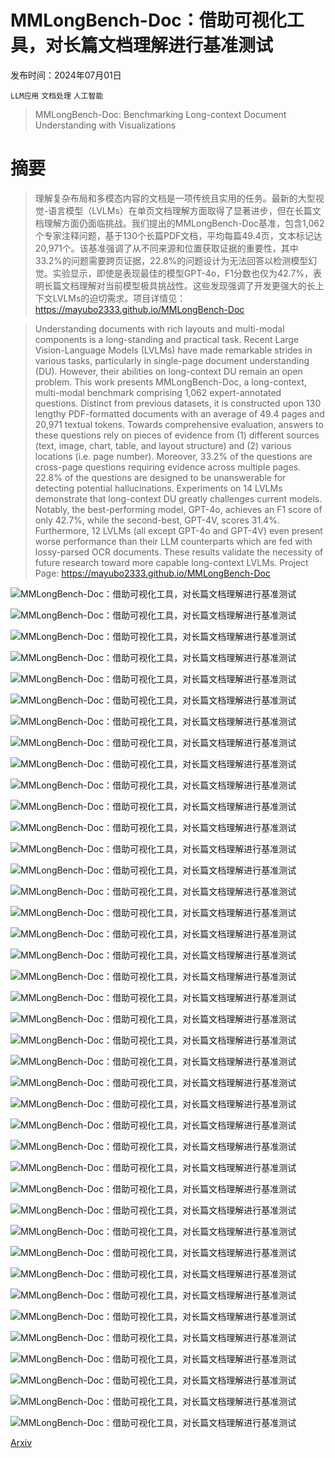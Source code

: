 # MMLongBench-Doc：借助可视化工具，对长篇文档理解进行基准测试

发布时间：2024年07月01日

`LLM应用` `文档处理` `人工智能`

> MMLongBench-Doc: Benchmarking Long-context Document Understanding with Visualizations

# 摘要

> 理解复杂布局和多模态内容的文档是一项传统且实用的任务。最新的大型视觉-语言模型（LVLMs）在单页文档理解方面取得了显著进步，但在长篇文档理解方面仍面临挑战。我们提出的MMLongBench-Doc基准，包含1,062个专家注释问题，基于130个长篇PDF文档，平均每篇49.4页，文本标记达20,971个。该基准强调了从不同来源和位置获取证据的重要性，其中33.2%的问题需要跨页证据，22.8%的问题设计为无法回答以检测模型幻觉。实验显示，即使是表现最佳的模型GPT-4o，F1分数也仅为42.7%，表明长篇文档理解对当前模型极具挑战性。这些发现强调了开发更强大的长上下文LVLMs的迫切需求。项目详情见：https://mayubo2333.github.io/MMLongBench-Doc

> Understanding documents with rich layouts and multi-modal components is a long-standing and practical task. Recent Large Vision-Language Models (LVLMs) have made remarkable strides in various tasks, particularly in single-page document understanding (DU). However, their abilities on long-context DU remain an open problem. This work presents MMLongBench-Doc, a long-context, multi-modal benchmark comprising 1,062 expert-annotated questions. Distinct from previous datasets, it is constructed upon 130 lengthy PDF-formatted documents with an average of 49.4 pages and 20,971 textual tokens. Towards comprehensive evaluation, answers to these questions rely on pieces of evidence from (1) different sources (text, image, chart, table, and layout structure) and (2) various locations (i.e. page number). Moreover, 33.2% of the questions are cross-page questions requiring evidence across multiple pages. 22.8% of the questions are designed to be unanswerable for detecting potential hallucinations. Experiments on 14 LVLMs demonstrate that long-context DU greatly challenges current models. Notably, the best-performing model, GPT-4o, achieves an F1 score of only 42.7%, while the second-best, GPT-4V, scores 31.4%. Furthermore, 12 LVLMs (all except GPT-4o and GPT-4V) even present worse performance than their LLM counterparts which are fed with lossy-parsed OCR documents. These results validate the necessity of future research toward more capable long-context LVLMs. Project Page: https://mayubo2333.github.io/MMLongBench-Doc

![MMLongBench-Doc：借助可视化工具，对长篇文档理解进行基准测试](../../../paper_images/2407.01523/x1.png)

![MMLongBench-Doc：借助可视化工具，对长篇文档理解进行基准测试](../../../paper_images/2407.01523/x2.png)

![MMLongBench-Doc：借助可视化工具，对长篇文档理解进行基准测试](../../../paper_images/2407.01523/x3.png)

![MMLongBench-Doc：借助可视化工具，对长篇文档理解进行基准测试](../../../paper_images/2407.01523/x4.png)

![MMLongBench-Doc：借助可视化工具，对长篇文档理解进行基准测试](../../../paper_images/2407.01523/x5.png)

![MMLongBench-Doc：借助可视化工具，对长篇文档理解进行基准测试](../../../paper_images/2407.01523/x6.png)

![MMLongBench-Doc：借助可视化工具，对长篇文档理解进行基准测试](../../../paper_images/2407.01523/x7.png)

![MMLongBench-Doc：借助可视化工具，对长篇文档理解进行基准测试](../../../paper_images/2407.01523/x8.png)

![MMLongBench-Doc：借助可视化工具，对长篇文档理解进行基准测试](../../../paper_images/2407.01523/x9.png)

![MMLongBench-Doc：借助可视化工具，对长篇文档理解进行基准测试](../../../paper_images/2407.01523/industrial_administration_documents.png)

![MMLongBench-Doc：借助可视化工具，对长篇文档理解进行基准测试](../../../paper_images/2407.01523/tutorial.png)

![MMLongBench-Doc：借助可视化工具，对长篇文档理解进行基准测试](../../../paper_images/2407.01523/research_report.png)

![MMLongBench-Doc：借助可视化工具，对长篇文档理解进行基准测试](../../../paper_images/2407.01523/finance_report.png)

![MMLongBench-Doc：借助可视化工具，对长篇文档理解进行基准测试](../../../paper_images/2407.01523/paper.png)

![MMLongBench-Doc：借助可视化工具，对长篇文档理解进行基准测试](../../../paper_images/2407.01523/guideline.png)

![MMLongBench-Doc：借助可视化工具，对长篇文档理解进行基准测试](../../../paper_images/2407.01523/brochure.png)

![MMLongBench-Doc：借助可视化工具，对长篇文档理解进行基准测试](../../../paper_images/2407.01523/x10.png)

![MMLongBench-Doc：借助可视化工具，对长篇文档理解进行基准测试](../../../paper_images/2407.01523/x11.png)

![MMLongBench-Doc：借助可视化工具，对长篇文档理解进行基准测试](../../../paper_images/2407.01523/x12.png)

![MMLongBench-Doc：借助可视化工具，对长篇文档理解进行基准测试](../../../paper_images/2407.01523/x13.png)

![MMLongBench-Doc：借助可视化工具，对长篇文档理解进行基准测试](../../../paper_images/2407.01523/x14.png)

![MMLongBench-Doc：借助可视化工具，对长篇文档理解进行基准测试](../../../paper_images/2407.01523/x15.png)

![MMLongBench-Doc：借助可视化工具，对长篇文档理解进行基准测试](../../../paper_images/2407.01523/GUI_existing_question.png)

![MMLongBench-Doc：借助可视化工具，对长篇文档理解进行基准测试](../../../paper_images/2407.01523/GUI_new_question.png)

![MMLongBench-Doc：借助可视化工具，对长篇文档理解进行基准测试](../../../paper_images/2407.01523/x16.png)

![MMLongBench-Doc：借助可视化工具，对长篇文档理解进行基准测试](../../../paper_images/2407.01523/x17.png)

![MMLongBench-Doc：借助可视化工具，对长篇文档理解进行基准测试](../../../paper_images/2407.01523/x18.png)

![MMLongBench-Doc：借助可视化工具，对长篇文档理解进行基准测试](../../../paper_images/2407.01523/x19.png)

![MMLongBench-Doc：借助可视化工具，对长篇文档理解进行基准测试](../../../paper_images/2407.01523/x20.png)

![MMLongBench-Doc：借助可视化工具，对长篇文档理解进行基准测试](../../../paper_images/2407.01523/x21.png)

![MMLongBench-Doc：借助可视化工具，对长篇文档理解进行基准测试](../../../paper_images/2407.01523/x22.png)

![MMLongBench-Doc：借助可视化工具，对长篇文档理解进行基准测试](../../../paper_images/2407.01523/x23.png)

![MMLongBench-Doc：借助可视化工具，对长篇文档理解进行基准测试](../../../paper_images/2407.01523/x24.png)

![MMLongBench-Doc：借助可视化工具，对长篇文档理解进行基准测试](../../../paper_images/2407.01523/x25.png)

![MMLongBench-Doc：借助可视化工具，对长篇文档理解进行基准测试](../../../paper_images/2407.01523/x26.png)

![MMLongBench-Doc：借助可视化工具，对长篇文档理解进行基准测试](../../../paper_images/2407.01523/x27.png)

![MMLongBench-Doc：借助可视化工具，对长篇文档理解进行基准测试](../../../paper_images/2407.01523/x28.png)

![MMLongBench-Doc：借助可视化工具，对长篇文档理解进行基准测试](../../../paper_images/2407.01523/x29.png)

![MMLongBench-Doc：借助可视化工具，对长篇文档理解进行基准测试](../../../paper_images/2407.01523/x30.png)

![MMLongBench-Doc：借助可视化工具，对长篇文档理解进行基准测试](../../../paper_images/2407.01523/x31.png)

[Arxiv](https://arxiv.org/abs/2407.01523)
